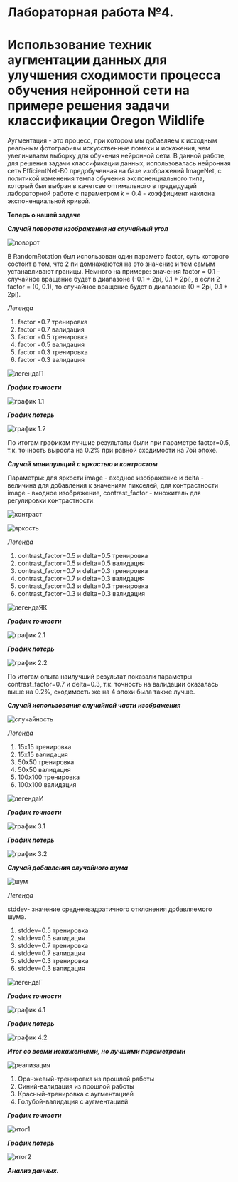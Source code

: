 # Лабораторная работа №4.
# Использование техник аугментации данных для улучшения сходимости процесса обучения нейронной сети на примере решения задачи классификации Oregon Wildlife  #
Аугментация - это процесс, при котором мы добавляем к исходным реальным фотографиям искусственные помехи и искажения, чем увеличиваем выборку для обучения нейронной сети. В данной работе, для решения задачи классификации данных, использовалась нейронная сеть EfficientNet-B0 предобученная на базе изображений ImageNet, с политикой изменения темпа обучения экспоненциального типа, который был выбран в качетсве оптимального в предыдущей лабораторной работе с параметром k = 0.4 - коэффициент наклона экспоненциальной кривой.


  **Теперь о нашей задаче**

  ***Случай поворота изображения на случайный угол***
  
 ![поворот](https://github.com/YurchenokMaxim/lab4/blob/main/1.png)
 
 В RandomRotation был использован один параметр factor, суть которого состоит в том, что 2 пи домнажаются на это значение и тем самым устанавливают границы. Немного на примере:
 значения factor = 0.1 - случайное вращение будет в диапазоне (-0.1 * 2pi, 0.1 * 2pi), а если 2 factor = (0, 0.1), то случайное вращение будет в диапазоне (0 * 2pi, 0.1 * 2pi).
  
  *Легенда*
  
  1. factor =0.7 тренировка
  2. factor =0.7 валидация
  3. factor =0.5 тренировка
  4. factor =0.5 валидация
  5. factor =0.3 тренировка
  6. factor =0.3 валидация
  
  ![легендаП](https://github.com/YurchenokMaxim/lab4/blob/main/%D0%BB%D0%B5%D0%B3%D0%B5%D0%BD%D0%B4%D0%B0R.png)
  
  ***График точности***
  
  ![график 1.1](https://github.com/YurchenokMaxim/lab4/blob/main/epoch_categorical_accuracyR.svg)
  
  ***График потерь***
  
  ![график 1.2](https://github.com/YurchenokMaxim/lab4/blob/main/epoch_lossR.svg)
  
  По итогам графикам лучшие результаты были при параметре factor=0.5, т.к. точность выросла на 0.2% при равной сходимости на 7ой эпохе.
  
  ***Случай манипуляций с яркостью и контрастом***
  
  Параметры: для яркости image - входное изображение и delta   - величина для добавления к значениям пикселей, для контрастности image - входное изображение, contrast_factor - множитель для регулировки контрастности.
  
  ![контраст](https://github.com/YurchenokMaxim/lab4/blob/main/2.png)
  
  ![яркость](https://github.com/YurchenokMaxim/lab4/blob/main/6.png)
  
  *Легенда*
  
  1. contrast_factor=0.5 и delta=0.5 тренировка
  2. contrast_factor=0.5 и delta=0.5 валидация
  3. contrast_factor=0.7 и delta=0.3 тренировка
  4. contrast_factor=0.7 и delta=0.3 валидация
  5. contrast_factor=0.3 и delta=0.3 тренировка
  6. contrast_factor=0.3 и delta=0.3 валидация
  
  ![легендаЯК](https://github.com/YurchenokMaxim/lab4/blob/main/%D0%BB%D0%B5%D0%B3%D0%B5%D0%BD%D0%B4%D0%B0CB.png)
  
  ***График точности***
  
  ![график 2.1](https://github.com/YurchenokMaxim/lab4/blob/main/epoch_categorical_accuracyCB.svg)
  
  ***График потерь***
  
  ![график 2.2](https://github.com/YurchenokMaxim/lab4/blob/main/epoch_lossCB.svg)
  
  По итогам опыта наилучший результат показали параметры contrast_factor=0.7 и delta=0.3, т.к. точность на валидации оказалась выше на 0.2%, сходимость же на 4 эпохи была также лучше.
  
  ***Случай использования случайной части изображения***
  
  ![случайность](https://github.com/YurchenokMaxim/lab4/blob/main/4.png)
  
  *Легенда*
  
  1. 15х15  тренировка
  2. 15х15  валидация
  3. 50х50  тренировка
  4. 50х50  валидация
  5. 100х100  тренировка
  6. 100х100  валидация
  
  ![легендаИ](https://github.com/YurchenokMaxim/lab4/blob/main/%D0%BB%D0%B5%D0%B3%D0%B5%D0%BD%D0%B4%D0%B0P.png)
  
  ***График точности***
  
  ![график 3.1](https://github.com/YurchenokMaxim/lab4/blob/main/epoch_categorical_accuracyP.svg)
  
  ***График потерь***
  
  ![график 3.2](https://github.com/YurchenokMaxim/lab4/blob/main/epoch_lossP.svg)
  
  ***Случай добавления случайного шума***
  
  ![шум](https://github.com/YurchenokMaxim/lab4/blob/main/3.png)
  
  *Легенда*
  
  stddev- значение среднеквадратичного отклонения добавляемого шума.
  
  1. stddev=0.5 тренировка
  2. stddev=0.5 валидация
  3. stddev=0.7 тренировка
  4. stddev=0.7 валидация
  5. stddev=0.3 тренировка
  6. stddev=0.3 валидация
  
  ![легендаГ](https://github.com/YurchenokMaxim/lab4/blob/main/%D0%BB%D0%B5%D0%B3%D0%B5%D0%BD%D0%B4%D0%B0G.png)
  
  ***График точности***
  
  ![график 4.1](https://github.com/YurchenokMaxim/lab4/blob/main/epoch_categorical_accuracyG.svg)
  
  ***График потерь***
  
  ![график 4.2](https://github.com/YurchenokMaxim/lab4/blob/main/epoch_lossG.svg)
  
  ***Итог со всеми искажениями, но лучшими параметрами***
 
  ![реализация](https://github.com/YurchenokMaxim/lab4/blob/main/5.png)
  
  1. Оранжевый-тренировка из прошлой работы
  2. Синий-валидация из прошлой работы
  3. Красный-тренировка с аугментацией
  4. Голубой-валидация с аугментацией
  
  ***График точности***
  
  ![итог1](https://github.com/YurchenokMaxim/lab4/blob/main/epoch_categorical_accuracyAll.svg)
  
  ***График потерь***
  
  ![итог2](https://github.com/YurchenokMaxim/lab4/blob/main/epoch_lossAll.svg)
  
  
  ***Анализ данных.***

